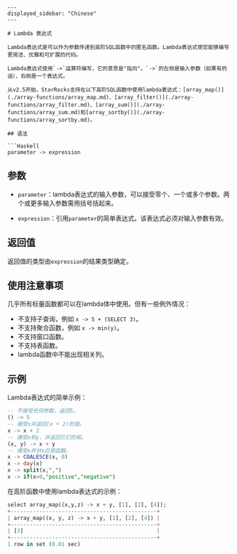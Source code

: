 ```
---
displayed_sidebar: "Chinese"
---

# Lambda 表达式

Lambda表达式是可以作为参数传递到高阶SQL函数中的匿名函数。Lambda表达式使您能够编写更简洁、优雅和可扩展的代码。

Lambda表达式使用`->`运算符编写，它的意思是"指向"。`->`的左侧是输入参数（如果有的话），右侧是一个表达式。

从v2.5开始，StarRocks支持在以下高阶SQL函数中使用lambda表达式：[array_map()](./array-functions/array_map.md)、[array_filter()](./array-functions/array_filter.md)、[array_sum()](./array-functions/array_sum.md)和[array_sortby()](./array-functions/array_sortby.md)。

## 语法

```Haskell
parameter -> expression
```

## 参数

- `parameter`：lambda表达式的输入参数，可以接受零个、一个或多个参数。两个或更多输入参数需用括号括起来。

- `expression`：引用`parameter`的简单表达式。该表达式必须对输入参数有效。

## 返回值

返回值的类型由`expression`的结果类型确定。

## 使用注意事项

几乎所有标量函数都可以在lambda体中使用。但有一些例外情况：

- 不支持子查询，例如 `x -> 5 + (SELECT 3)`。
- 不支持聚合函数，例如 `x -> min(y)`。
- 不支持窗口函数。
- 不支持表函数。
- lambda函数中不能出现相关列。

## 示例

Lambda表达式的简单示例：

```SQL
-- 不接受任何参数，返回5。
() -> 5    
-- 接受x并返回(x + 2)的值。
x -> x + 2 
-- 接受x和y，并返回它们的和。
(x, y) -> x + y 
-- 接受x并对x应用函数。
x -> COALESCE(x, 0)
x -> day(x)
x -> split(x,",")
x -> if(x>0,"positive","negative")
```

在高阶函数中使用lambda表达式的示例：

```Haskell
select array_map((x,y,z) -> x + y, [1], [2], [4]);
+----------------------------------------------+
| array_map((x, y, z) -> x + y, [1], [2], [4]) |
+----------------------------------------------+
| [3]                                          |
+----------------------------------------------+
1 row in set (0.01 sec)
```